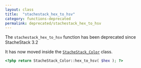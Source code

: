 ```yaml
---
layout: class
title:  "stachestack_hex_to_hsv"
category: functions-deprecated
permalink: deprecated/stachestack_hex_to_hsv
---
```


The `stachestack_hex_to_hsv` function has been deprecated since StacheStack 3.2

It has now moved inside the [`StacheStack_Color`](/classes/StacheStack_Color) class.

```php
<?php return StacheStack_Color::hex_to_hsv( $hex ); ?>
```